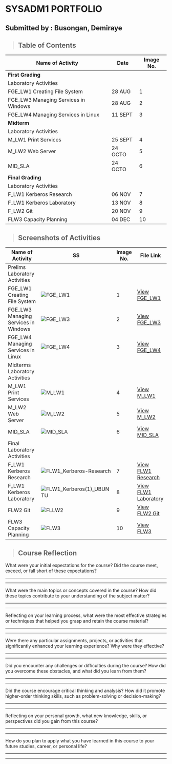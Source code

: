 # SYSADM1 PORTFOLIO
## Submitted by : Busongan, Demiraye
> ## **Table of Contents**
| Name of Activity | Date | Image No. |
| --- | --- | --- |
| **First Grading** |
| Laboratory Activities |  |  |
| FGE_LW1 Creating File System | 28 AUG | 1 |
| FGE_LW3 Managing Services in Windows | 28 AUG | 2 |
| FGE_LW4 Managing Services in Linux | 11 SEPT | 3 |
| **Midterm** |
| Laboratory Activities |  |  |
| M_LW1 Print Services | 25 SEPT | 4 |
| M_LW2 Web Server | 24 OCTO | 5 |
| MID_SLA | 24 OCTO | 6 |
| **Final Grading** |
| Laboratory Activities |  |  |
| F_LW1 Kerberos Research | 06 NOV | 7 |
| F_LW1 Kerberos Laboratory | 13 NOV | 8 |
| F_LW2 Git | 20 NOV | 9 |
| FLW3 Capacity Planning | 04 DEC | 10 ||

> ## Screenshots of Activities
| Name of Activity | SS | Image No. |  File Link  |
| --- | --- | --- | --- |
| Prelims Laboratory Activities |  |  |  |
| FGE_LW1 Creating File System | ![FGE_LW1](res/FGE_LW1.png)| 1 | [View FGE_LW1](Prelim/FGE_LW1%20Creating%20File%20Systems.md) |
| FGE_LW3 Managing Services in Windows | ![FGE_LW3](res/FGE_LW4.png)| 2 | [View FGE_LW3](Prelim/FGE_LW3%20Managing%20Services%20in%20Windows.md)  |
| FGE_LW4 Managing Services in Linux   | ![FGE_LW4](res/FGE_LW4.png) | 3 | [View FGE_LW4](Prelim/FGE_LW4%20Managing%20Services%20in%20Linux.md)  |
| Midterms Laboratory Activities |  |  |  |
| M_LW1 Print Services         | ![M_LW1](res/M_LW1.png) | 4 | [View M_LW1](Midterm/M_LW1%20Print%20Services.md) |
| M_LW2 Web Server             | ![M_LW2](res/M_LW2.png) | 5 | [View M_LW2](Midterm/M_LW2%20Web%20Server.md) |
| MID_SLA | ![MID_SLA](res/MID_SLA.png) | 6 | [View MID_SLA](Midterm/MID_SLA.md) |
| Final Laboratory Activities |  |  |  |
| F_LW1 Kerberos Research | ![FLW1_Kerberos-Research](res/FLW1_Kerberos-Research.png) | 7 | [View FLW1 Research](Midterm/FLW1_Kerberos-Research.md) |
| F_LW1 Kerberos Laboratory | ![FLW1_Kerberos(1)_UBUNTU](res/FLW1_Kerberos%20(1)%20_UBUNTU.png) | 8 | [View FLW1 Laboratory](Midterm/FLW1_Kerberos(1)_UBUNTU.md) |
| FLW2 Git | ![FLLW2](res/FLW2.png) | 9 | [View FLW2 Git](Midterm/FLW2%20Git.md) |
| FLW3 Capacity Planning | ![FLW3](res/FLW3.jpg) | 10 | [View FLW3](Midterm/FLW3_Capacity%20Planning.md) |

> ## **Course Reflection**

What were your initial expectations for the course? Did the course meet,
exceed, or fall short of these expectations?

  -----------------------------------------------------------------------

  -----------------------------------------------------------------------

What were the main topics or concepts covered in the course? How did
these topics contribute to your understanding of the subject matter?

  -----------------------------------------------------------------------

  -----------------------------------------------------------------------

Reflecting on your learning process, what were the most effective
strategies or techniques that helped you grasp and retain the course
material?

  -----------------------------------------------------------------------

  -----------------------------------------------------------------------

Were there any particular assignments, projects, or activities that
significantly enhanced your learning experience? Why were they
effective?

  -----------------------------------------------------------------------

  -----------------------------------------------------------------------

Did you encounter any challenges or difficulties during the course? How
did you overcome these obstacles, and what did you learn from them?

  -----------------------------------------------------------------------

  -----------------------------------------------------------------------

Did the course encourage critical thinking and analysis? How did it
promote higher-order thinking skills, such as problem-solving or
decision-making?

  -----------------------------------------------------------------------

  -----------------------------------------------------------------------

Reflecting on your personal growth, what new knowledge, skills, or
perspectives did you gain from this course?

  -----------------------------------------------------------------------

  -----------------------------------------------------------------------

How do you plan to apply what you have learned in this course to your
future studies, career, or personal life?

  -----------------------------------------------------------------------

  -----------------------------------------------------------------------
